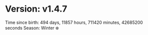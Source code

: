 # Version: v1.4.7
Time since birth: 494 days, 11857 hours, 711420 minutes, 42685200 seconds
Season: Winter ❄️
